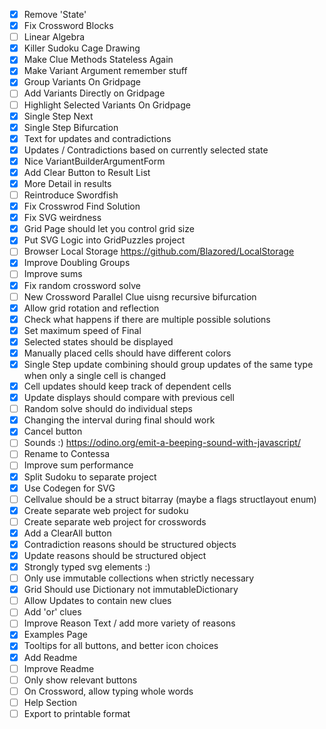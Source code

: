 - [x] Remove 'State'
- [x] Fix Crossword Blocks
- [ ] Linear Algebra
- [x] Killer Sudoku Cage Drawing
- [x] Make Clue Methods Stateless Again
- [x] Make Variant Argument remember stuff
- [x] Group Variants On Gridpage
- [ ] Add Variants Directly on Gridpage
- [ ] Highlight Selected Variants On Gridpage
- [x] Single Step Next
- [x] Single Step Bifurcation
- [x] Text for updates and contradictions
- [x] Updates / Contradictions based on currently selected state
- [x] Nice VariantBuilderArgumentForm
- [x] Add Clear Button to Result List
- [x] More Detail in results
- [ ] Reintroduce Swordfish
- [x] Fix Crosswrod Find Solution
- [x] Fix SVG weirdness
- [x] Grid Page should let you control grid size
- [x] Put SVG Logic into GridPuzzles project
- [ ] Browser Local Storage https://github.com/Blazored/LocalStorage
- [x] Improve Doubling Groups
- [ ] Improve sums
- [x] Fix random crossword solve
- [ ] New Crossword Parallel Clue uisng recursive bifurcation
- [x] Allow grid rotation and reflection
- [x] Check what happens if there are multiple possible solutions
- [x] Set maximum speed of Final
- [x] Selected states should be displayed
- [x] Manually placed cells should have different colors
- [x] Single Step update combining should group updates of the same type when only a single cell is changed
- [x] Cell updates should keep track of dependent cells
- [x] Update displays should compare with previous cell
- [ ] Random solve should do individual steps
- [x] Changing the interval during final should work
- [x] Cancel button
- [ ] Sounds :) https://odino.org/emit-a-beeping-sound-with-javascript/
- [ ] Rename to Contessa
- [ ] Improve sum performance
- [x] Split Sudoku to separate project
- [x] Use Codegen for SVG
- [ ] Cellvalue should be a struct bitarray (maybe a flags structlayout enum)
- [x] Create separate web project for sudoku
- [ ] Create separate web project for crosswords
- [x] Add a ClearAll button
- [x] Contradiction reasons should be structured objects
- [x] Update reasons should be structured object
- [x] Strongly typed svg elements :)
- [ ] Only use immutable collections when strictly necessary
- [x] Grid Should use Dictionary not immutableDictionary
- [ ] Allow Updates to contain new clues
- [ ] Add 'or' clues
- [ ] Improve Reason Text / add more variety of reasons
- [x] Examples Page
- [x] Tooltips for all buttons, and better icon choices
- [x] Add Readme
- [ ] Improve Readme
- [ ] Only show relevant buttons
- [ ] On Crossword, allow typing whole words
- [ ] Help Section
- [ ] Export to printable format